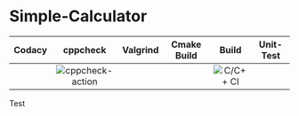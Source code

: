 # Simple-Calculator
|Codacy|cppcheck|Valgrind|Cmake Build|Build|Unit-Test|
|:--:|:--:|:--:|:--:|:--:|:--:|
||![cppcheck-action](https://github.com/99002639/Simple-Calculator/workflows/cppcheck-action/badge.svg)|||![C/C++ CI](https://github.com/99002639/Team1_Simple_Calculator/workflows/C/C++%20CI/badge.svg?branch=main)|



Test
